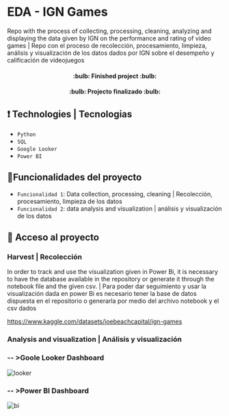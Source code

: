 # EDA - IGN Games
Repo with the process of collecting, processing, cleaning, analyzing and displaying the data given by IGN on the performance and rating of video games |
Repo con el proceso de recolección, procesamiento, limpieza, análisis y visualización de los datos dados por IGN sobre el desempeño y calificación de videojuegos 

<h4 align="center">
:bulb: Finished project :bulb:
</h4>  
<h4 align="center">
:bulb: Projecto finalizado :bulb:
</h4>  

## :exclamation: Technologies | Tecnologias  
- `Python`
- `SQL`
- `Google Looker`
- `Power BI`


  
## :hammer:Funcionalidades del proyecto  
- `Funcionalidad 1`: Data collection, processing, cleaning | Recolección, procesamiento, limpieza de los datos  
- `Funcionalidad 2`: data analysis and visualization | análisis y visualización de los datos
  
## 📁 Acceso al proyecto

### Harvest | Recolección

In order to track and use the visualization given in Power Bi, it is necessary to have the database available in the repository or generate it through the notebook file and the given csv. | Para poder dar seguimiento y usar la visualización dada en power Bi es necesario tener la base de datos dispuesta en el repositorio o generarla por medio del archivo notebook y el csv dados

https://www.kaggle.com/datasets/joebeachcapital/ign-games


### Analysis and visualization | Análisis y visualización  

### -- >Goole Looker Dashboard  
![looker](https://github.com/user-attachments/assets/6ed3d8a1-0283-4988-908e-d27b63c2ec2d)


### -- >Power BI Dashboard  
![bi](https://github.com/user-attachments/assets/0b8854ad-8185-463e-ac06-857cde38f40c)



